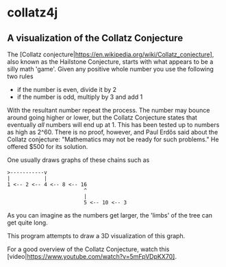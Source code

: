 # collatz4j
## A visualization of the Collatz Conjecture

The [Collatz conjecture|https://en.wikipedia.org/wiki/Collatz_conjecture], also known as the Hailstone Conjecture, starts with what appears to be a silly math 'game'. 
Given any positive whole number you use the following two rules

* if the number is even, divide it by 2
* if the number is odd, multiply by 3 and add 1

With the resultant number repeat the process. The number may bounce around going higher or lower, but the Collatz Conjecture states that
eventually *all* numbers will end up at 1. This has been tested up to numbers as high as 2^60. There is no proof, however, and Paul Erdős said about the Collatz conjecture: "Mathematics may not be ready for such problems." He offered $500 for its solution.

One usually draws graphs of these chains such as


    >-----------v
    |           |
    1 <-- 2 <-- 4 <-- 8 <-- 16
                             ^
                             |
                             5 <-- 10 <-- 3
                         
As you can imagine as the numbers get larger, the 'limbs' of the tree can get quite long.

This program attempts to draw a 3D visualization of this graph.

For a good overview of the Collatz Conjecture, watch this [video|https://www.youtube.com/watch?v=5mFpVDpKX70].
